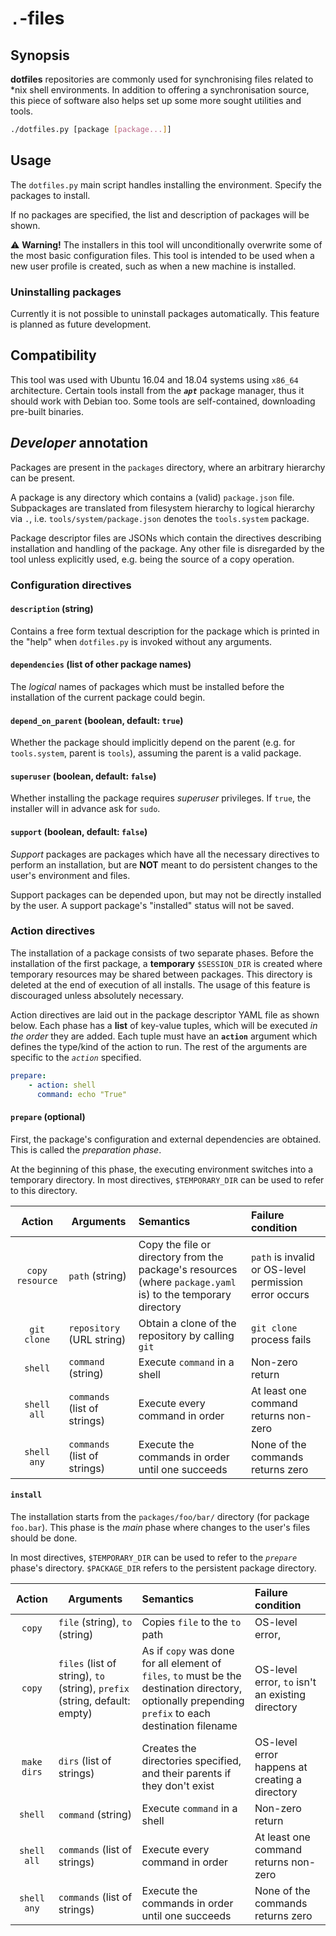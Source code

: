 `.`-files
=========


Synopsis
--------

**dotfiles** repositories are commonly used for synchronising files related to
\*nix shell environments.
In addition to offering a synchronisation source, this piece of software also
helps set up some more sought utilities and tools.

```bash
./dotfiles.py [package [package...]]
```


Usage
-----

The `dotfiles.py` main script handles installing the environment.
Specify the packages to install.

If no packages are specified, the list and description of packages will be
shown.

:warning: **Warning!** The installers in this tool will unconditionally
overwrite some of the most basic configuration files.
This tool is intended to be used when a new user profile is created, such as
when a new machine is installed.

### Uninstalling packages
Currently it is not possible to uninstall packages automatically.
This feature is planned as future development.


Compatibility
-------------

This tool was used with Ubuntu 16.04 and 18.04 systems using `x86_64`
architecture.
Certain tools install from the ***`apt`*** package manager, thus it should work
with Debian too.
Some tools are self-contained, downloading pre-built binaries.


_Developer_ annotation
----------------------

Packages are present in the `packages` directory, where an arbitrary hierarchy
can be present.

A package is any directory which contains a (valid) `package.json` file.
Subpackages are translated from filesystem hierarchy to logical hierarchy via
`.`, i.e. `tools/system/package.json` denotes the `tools.system` package.

Package descriptor files are JSONs which contain the directives describing
installation and handling of the package.
Any other file is disregarded by the tool unless explicitly used, e.g. being
the source of a copy operation.


### Configuration directives

#### `description` (string)

Contains a free form textual description for the package which is printed in
the "help" when `dotfiles.py` is invoked without any arguments.

#### `dependencies` (list of other package names)

The _logical_ names of packages which must be installed before the installation
of the current package could begin.

#### `depend_on_parent` (boolean, default: `true`)

Whether the package should implicitly depend on the parent (e.g. for
`tools.system`, parent is `tools`), assuming the parent is a valid package.

#### `superuser` (boolean, default: `false`)

Whether installing the package requires _superuser_ privileges.
If `true`, the installer will in advance ask for `sudo`.

#### `support` (boolean, default: `false`)

_Support_ packages are packages which have all the necessary directives to
perform an installation, but are **NOT** meant to do persistent changes to the
user's environment and files.

Support packages can be depended upon, but may not be directly installed by
the user.
A support package's "installed" status will not be saved.


### Action directives

The installation of a package consists of two separate phases.
Before the installation of the first package, a **temporary** `$SESSION_DIR` is
created where temporary resources may be shared between packages.
This directory is deleted at the end of execution of all installs.
The usage of this feature is discouraged unless absolutely necessary.

Action directives are laid out in the package descriptor YAML file as
shown below.
Each phase has a **list** of key-value tuples, which will be executed _in the
order_ they are added.
Each tuple must have an **`action`** argument which defines the type/kind of
the action to run.
The rest of the arguments are specific to the _`action`_ specified.


```yaml
prepare:
    - action: shell
      command: echo "True"
```


#### `prepare` (optional)

First, the package's configuration and external dependencies are obtained.
This is called the _preparation phase_.

At the beginning of this phase, the executing environment switches into a
temporary directory.
In most directives, `$TEMPORARY_DIR` can be used to refer to this directory.


|   Action        | Arguments                    | Semantics                                                                                                    | Failure condition                                     |
|:---------------:|------------------------------|:-------------------------------------------------------------------------------------------------------------|:------------------------------------------------------|
| `copy resource` | `path` (string)              | Copy the file or directory from the package's resources (where `package.yaml` is) to the temporary directory | `path` is invalid or OS-level permission error occurs |
| `git clone`     | `repository` (URL string)    | Obtain a clone of the repository by calling `git`                                                            | `git clone` process fails                             |
| `shell`         | `command` (string)           | Execute `command` in a shell                                                                                 | Non-zero return                                       |
| `shell all`     | `commands` (list of strings) | Execute every command in order                                                                               | At least one command returns non-zero                 |
| `shell any`     | `commands` (list of strings) | Execute the commands in order until one succeeds                                                             | None of the commands returns zero                     |



#### `install`

The installation starts from the `packages/foo/bar/` directory (for package
`foo.bar`).
This phase is the _main_ phase where changes to the user's files should be
done.

In most directives, `$TEMPORARY_DIR` can be used to refer to the _`prepare`_
phase's directory.
`$PACKAGE_DIR` refers to the persistent package directory.


|   Action           | Arguments                                                                  | Semantics                                                                                                                                             | Failure condition                                     |
|:------------------:|----------------------------------------------------------------------------|:------------------------------------------------------------------------------------------------------------------------------------------------------|:------------------------------------------------------|
| `copy`             | `file` (string), `to` (string)                                             | Copies `file` to the `to` path                                                                                                                        | OS-level error,                                       |
| `copy`             | `files` (list of string), `to` (string), `prefix` (string, default: empty) | As if `copy` was done for all element of `files`, `to` must be the destination directory, optionally prepending `prefix` to each destination filename | OS-level error, `to` isn't an existing directory      |
| `make dirs`        | `dirs` (list of strings)                                                   | Creates the directories specified, and their parents if they don't exist                                                                              | OS-level error happens at creating a directory        |
| `shell`            | `command` (string)                                                         | Execute `command` in a shell                                                                                                                          | Non-zero return                                       |
| `shell all`        | `commands` (list of strings)                                               | Execute every command in order                                                                                                                        | At least one command returns non-zero                 |
| `shell any`        | `commands` (list of strings)                                               | Execute the commands in order until one succeeds                                                                                                      | None of the commands returns zero                     |
